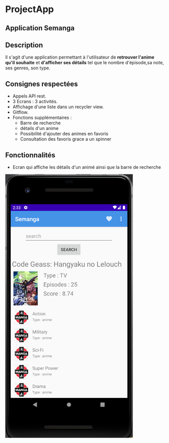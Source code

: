 # ProjectApp

## Application Semanga


## Description

Il s'agit d'une application permettant à l'utilisateur de **retrouver l'anime qu'il souhaite** et **d'afficher ses détails** tel que le nombre d'épisode,sa note, ses genres, son type.


## Consignes respectées

- Appels API rest.
- 3 Ecrans : 3 activités.
- Affichage d'une liste dans un recycler view.
- Gitflow.
- Fonctions supplémentaires :
  - Barre de recherche
  - détails d'un anime
  - Possibilité d'ajouter des animes en favoris
  - Consultation des favoris grace a un spinner
  

## Fonctionnalités

- Ecran qui affiche les détails d'un animé ainsi que la barre de recherche

![Image d'acceuil](https://github.com/dezoxyr/ProjectApp/blob/master/img_readme/Ecran%20acceuil.PNG)
